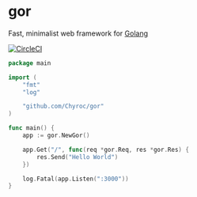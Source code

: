 # gor
Fast, minimalist web framework for [Golang](https://golang.org/)

[![CircleCI](https://circleci.com/gh/Chyroc/gor/tree/master.svg?style=svg&circle-token=5cf109814e08b0d6eee1b4ba4a6e8b2a5c792c84)](https://circleci.com/gh/Chyroc/gor/tree/master)

```go
package main

import (
	"fmt"
	"log"

	"github.com/Chyroc/gor"
)

func main() {
	app := gor.NewGor()

	app.Get("/", func(req *gor.Req, res *gor.Res) {
		res.Send("Hello World")
	})

	log.Fatal(app.Listen(":3000"))
}
```

